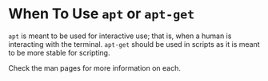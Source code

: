 # When To Use `apt` or `apt-get`

`apt` is meant to be used for interactive use; that is, when a human is interacting with the terminal. `apt-get` should be used in scripts as it is meant to be more stable for scripting.

Check the man pages for more information on each. 